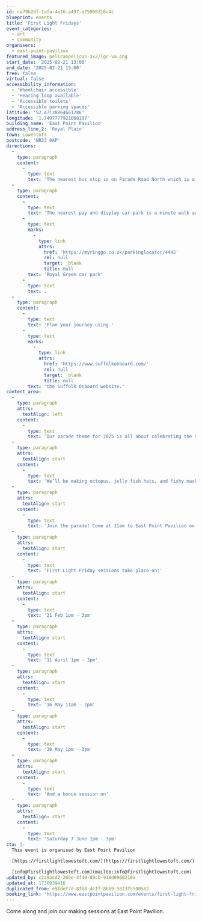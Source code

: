 ```yaml
---
id: ce79b2df-1afa-4e16-a497-e75908316c4c
blueprint: events
title: 'First Light Fridays'
event_categories:
  - art
  - community
organisers:
  - east-point-pavilion
featured_image: pelicanpelican-3x2/lgc-va.png
start_date: '2025-02-21 13:00'
end_date: '2025-02-21 15:00'
free: false
virtual: false
accessibility_information:
  - 'Wheelchair accessible'
  - 'Hearing loop available'
  - 'Accessible toilets'
  - 'Accessible parking spaces'
latitude: '52.47138864661286'
longitude: '1.7497777921068107'
building_name: 'East Point Pavilion'
address_line_2: 'Royal Plain'
town: Lowestoft
postcode: 'NR33 0AP'
directions:
  -
    type: paragraph
    content:
      -
        type: text
        text: 'The nearest bus stop is on Parade Road North which is a three minute walk from East Point Pavilion. There is a selection of buses which connect us to the town centre for example, No X2, X22 and 109.'
  -
    type: paragraph
    content:
      -
        type: text
        text: 'The nearest pay and display car park is a minute walk away at '
      -
        type: text
        marks:
          -
            type: link
            attrs:
              href: 'https://myringgo.co.uk/parkinglocator/4442'
              rel: null
              target: _blank
              title: null
        text: 'Royal Green car park'
      -
        type: text
        text: .
  -
    type: paragraph
    content:
      -
        type: text
        text: 'Plan your journey using '
      -
        type: text
        marks:
          -
            type: link
            attrs:
              href: 'https://www.suffolkonboard.com/'
              rel: null
              target: _blank
              title: null
        text: 'the Suffolk Onboard website.'
content_area:
  -
    type: paragraph
    attrs:
      textAlign: left
    content:
      -
        type: text
        text: 'Our parade theme for 2025 is all about celebrating the salty brine right here in Lowestoft. We will be visiting local schools looking at the Five Layers of the Sea and we’d love to see you at our community open events - First Light Fridays - where you can create a sea creature to use in our opening parade.'
  -
    type: paragraph
    attrs:
      textAlign: start
    content:
      -
        type: text
        text: 'We’ll be making octopus, jelly fish hats, and fishy masks to wear in the parade.'
  -
    type: paragraph
    attrs:
      textAlign: start
    content:
      -
        type: text
        text: 'Join the parade! Come at 11am to East Point Pavilion on 21 June and and tag along - Dress to impress!'
  -
    type: paragraph
    attrs:
      textAlign: start
    content:
      -
        type: text
        text: 'First Light Friday sessions take place on:'
  -
    type: paragraph
    attrs:
      textAlign: start
    content:
      -
        type: text
        text: '21 Feb 1pm - 3pm'
  -
    type: paragraph
    attrs:
      textAlign: start
    content:
      -
        type: text
        text: '11 April 1pm - 3pm'
  -
    type: paragraph
    attrs:
      textAlign: start
    content:
      -
        type: text
        text: '16 May 11am - 2pm'
  -
    type: paragraph
    attrs:
      textAlign: start
    content:
      -
        type: text
        text: '30 May 1pm - 3pm'
  -
    type: paragraph
    attrs:
      textAlign: start
    content:
      -
        type: text
        text: 'And a bonus session on'
  -
    type: paragraph
    attrs:
      textAlign: start
    content:
      -
        type: text
        text: 'Saturday 7 June 1pm - 3pm'
cta: |-
  This event is organised by East Point Pavilion

  [https://firstlightlowestoft.com/](https://firstlightlowestoft.com/)

  [info@firstlightlowestoft.com](mailto:info@firstlightlowestoft.com)
updated_by: c2a9acd7-26be-4f49-89cb-918d0960210a
updated_at: 1736939416
duplicated_from: e9fdef7d-8fb8-4cff-86b9-5813f5500582
booking_link: 'https://www.eastpointpavilion.com/events/first-light-fridays-ya3dj-6tdpr'
---
```

Come along and join our making sessions at East Point Pavilion.